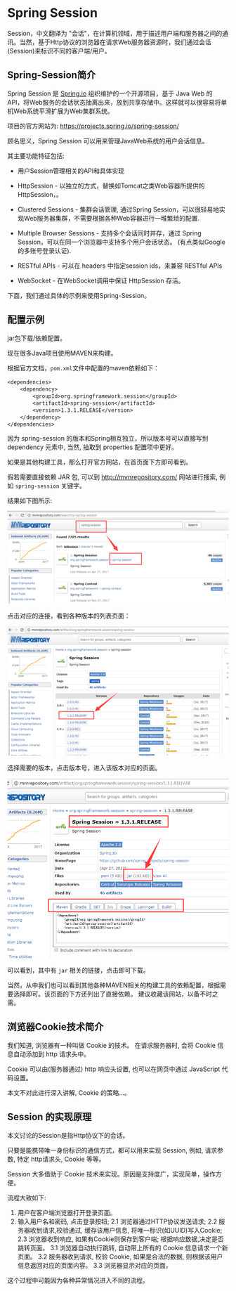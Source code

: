 # Spring Session


Session，中文翻译为 "会话"，在计算机领域，用于描述用户端和服务器之间的通讯。当然，基于Http协议的浏览器在请求Web服务器资源时，我们通过会话(Session)来标识不同的客户端/用户。


## Spring-Session简介

Spring Session 是 [Spring.io](https://spring.io/) 组织维护的一个开源项目，基于 Java Web 的 API，将Web服务的会话状态抽离出来，放到共享存储中。这样就可以很容易将单机Web系统平滑扩展为Web集群系统。

项目的官方网站为: <https://projects.spring.io/spring-session/>

顾名思义，Spring Session 可以用来管理JavaWeb系统的用户会话信息。

其主要功能特征包括:

- 用户Session管理相关的API和具体实现

- HttpSession - 以独立的方式，替换如Tomcat之类Web容器所提供的HttpSession，。

- Clustered Sessions - 集群会话管理, 通过Spring Session，可以很轻易地实现Web服务器集群，不需要根据各种Web容器进行一堆繁琐的配置.

- Multiple Browser Sessions - 支持多个会话同时并存，通过 Spring Session，可以在同一个浏览器中支持多个用户会话状态。 (有点类似Google的多账号登录认证).

- RESTful APIs - 可以在 headers 中指定session ids，来兼容 RESTful APIs

- WebSocket - 在WebSocket调用中保证 HttpSession 存活。

下面，我们通过具体的示例来使用Spring-Session。

## 配置示例

jar包下载/依赖配置。

现在很多Java项目使用MAVEN来构建。 

根据官方文档，`pom.xml`文件中配置的maven依赖如下：

```
<dependencies>
    <dependency>
        <groupId>org.springframework.session</groupId>
        <artifactId>spring-session</artifactId>
        <version>1.3.1.RELEASE</version>
    </dependency>
</dependencies>
```

因为 spring-session 的版本和Spring相互独立，所以版本号可以直接写到 dependency 元素中, 当然, 抽取到 properties 配置项中更好。

如果是其他构建工具，那么打开官方网站，在首页面下方即可看到。

假若需要直接依赖 JAR 包, 可以到 <http://mvnrepository.com/> 网站进行搜索, 例如 `spring-session` 关键字。

结果如下图所示:

![](01_search_mvnrepository.png)

点击对应的连接，看到各种版本的列表页面：

![](02_spring-session-mvn.png)

选择需要的版本，点击版本号，进入该版本对应的页面。

![](03_spring-session-jar.png)

可以看到，其中有 `jar` 相关的链接，点击即可下载。

当然，从中我们也可以看到其他各种MAVEN相关的构建工具的依赖配置，根据需要选择即可。该页面的下方还列出了直接依赖。 建议收藏该网站，以备不时之需。


## 浏览器Cookie技术简介

我们知道, 浏览器有一种叫做 Cookie 的技术。 在请求服务器时, 会将 Cookie 信息自动添加到 http 请求头中。

Cookie 可以由(服务器通过) http 响应头设置, 也可以在网页中通过 JavaScript 代码设置。

本文不对此进行深入讲解, Cookie 的策略...。










## Session 的实现原理

本文讨论的Session是指Http协议下的会话。

只要是能携带唯一身份标识的通信方式，都可以用来实现 Session, 例如, 请求参数, 特定 http请求头,  Cookie 等等。


Session 大多借助于 Cookie 技术来实现。原因是支持度广，实现简单，操作方便。

流程大致如下:

1. 用户在客户端浏览器打开登录页面。
2. 输入用户名和密码, 点击登录按钮;
2.1 浏览器通过HTTP协议发送请求;
2.2 服务器收到请求,校验通过, 缓存该用户信息, 将唯一标识(如UUID)写入Cookie;
2.3 浏览器收到响应, 如果有Cookie则保存到客户端;  根据响应数据,决定是否跳转页面。
3.1 浏览器自动执行跳转, 自动带上所有的 Cookie 信息请求一个新页面。
3.2 服务器收到请求, 校验 Cookie, 如果是合法的数据, 则根据该用户信息返回对应的页面内容。
3.3 浏览器显示对应的页面。

这个过程中可能因为各种异常情况进入不同的流程。





